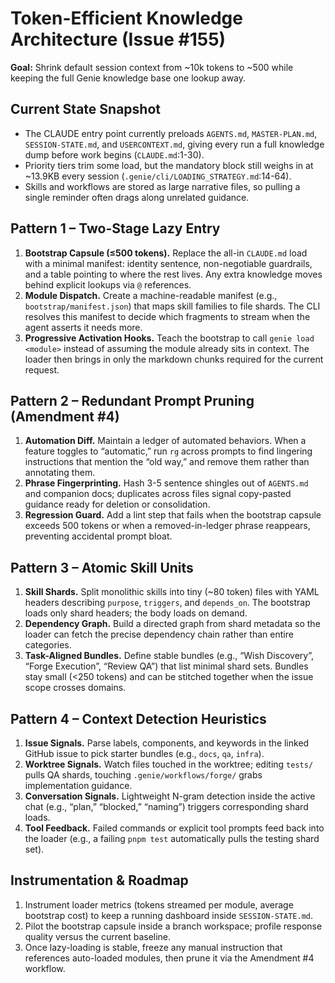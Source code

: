 # Token-Efficient Knowledge Architecture (Issue #155)

**Goal:** Shrink default session context from ~10k tokens to ~500 while keeping the full Genie knowledge base one lookup away.

## Current State Snapshot
- The CLAUDE entry point currently preloads `AGENTS.md`, `MASTER-PLAN.md`, `SESSION-STATE.md`, and `USERCONTEXT.md`, giving every run a full knowledge dump before work begins (`CLAUDE.md`:1-30).
- Priority tiers trim some load, but the mandatory block still weighs in at ~13.9KB every session (`.genie/cli/LOADING_STRATEGY.md`:14-64).
- Skills and workflows are stored as large narrative files, so pulling a single reminder often drags along unrelated guidance.

## Pattern 1 – Two-Stage Lazy Entry
1. **Bootstrap Capsule (≤500 tokens).** Replace the all-in `CLAUDE.md` load with a minimal manifest: identity sentence, non-negotiable guardrails, and a table pointing to where the rest lives. Any extra knowledge moves behind explicit lookups via `@` references.
2. **Module Dispatch.** Create a machine-readable manifest (e.g., `bootstrap/manifest.json`) that maps skill families to file shards. The CLI resolves this manifest to decide which fragments to stream when the agent asserts it needs more.
3. **Progressive Activation Hooks.** Teach the bootstrap to call `genie load <module>` instead of assuming the module already sits in context. The loader then brings in only the markdown chunks required for the current request.

## Pattern 2 – Redundant Prompt Pruning (Amendment #4)
1. **Automation Diff.** Maintain a ledger of automated behaviors. When a feature toggles to “automatic,” run `rg` across prompts to find lingering instructions that mention the “old way,” and remove them rather than annotating them.
2. **Phrase Fingerprinting.** Hash 3-5 sentence shingles out of `AGENTS.md` and companion docs; duplicates across files signal copy-pasted guidance ready for deletion or consolidation.
3. **Regression Guard.** Add a lint step that fails when the bootstrap capsule exceeds 500 tokens or when a removed-in-ledger phrase reappears, preventing accidental prompt bloat.

## Pattern 3 – Atomic Skill Units
1. **Skill Shards.** Split monolithic skills into tiny (~80 token) files with YAML headers describing `purpose`, `triggers`, and `depends_on`. The bootstrap loads only shard headers; the body loads on demand.
2. **Dependency Graph.** Build a directed graph from shard metadata so the loader can fetch the precise dependency chain rather than entire categories.
3. **Task-Aligned Bundles.** Define stable bundles (e.g., “Wish Discovery”, “Forge Execution”, “Review QA”) that list minimal shard sets. Bundles stay small (<250 tokens) and can be stitched together when the issue scope crosses domains.

## Pattern 4 – Context Detection Heuristics
1. **Issue Signals.** Parse labels, components, and keywords in the linked GitHub issue to pick starter bundles (e.g., `docs`, `qa`, `infra`).
2. **Worktree Signals.** Watch files touched in the worktree; editing `tests/` pulls QA shards, touching `.genie/workflows/forge/` grabs implementation guidance.
3. **Conversation Signals.** Lightweight N-gram detection inside the active chat (e.g., “plan,” “blocked,” “naming”) triggers corresponding shard loads.
4. **Tool Feedback.** Failed commands or explicit tool prompts feed back into the loader (e.g., a failing `pnpm test` automatically pulls the testing shard set).

## Instrumentation & Roadmap
1. Instrument loader metrics (tokens streamed per module, average bootstrap cost) to keep a running dashboard inside `SESSION-STATE.md`.
2. Pilot the bootstrap capsule inside a branch workspace; profile response quality versus the current baseline.
3. Once lazy-loading is stable, freeze any manual instruction that references auto-loaded modules, then prune it via the Amendment #4 workflow.
